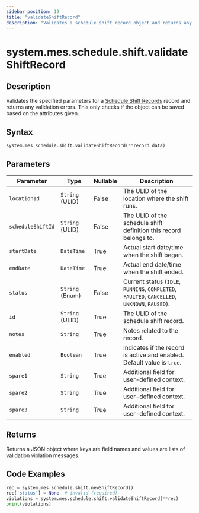 ```yaml
---
sidebar_position: 19
title: "validateShiftRecord"
description: "Validates a schedule shift record object and returns any validation errors."
---
```


# system.mes.schedule.shift.validateShiftRecord

## Description

Validates the specified parameters for
a [Schedule Shift Records](../../data-model/schedule-shift-model/schedule-shift-record) record and returns any
validation errors. This only checks if the object can be saved based on the attributes given.

## Syntax

```python
system.mes.schedule.shift.validateShiftRecord(**record_data)
```

## Parameters

| Parameter         | Type            | Nullable | Description                                                                                   |
|-------------------|-----------------|----------|-----------------------------------------------------------------------------------------------|
| `locationId`      | `String` (ULID) | False    | The ULID of the location where the shift runs.                                                |
| `scheduleShiftId` | `String` (ULID) | False    | The ULID of the schedule shift definition this record belongs to.                             |
| `startDate`       | `DateTime`      | True     | Actual start date/time when the shift began.                                                  |
| `endDate`         | `DateTime`      | True     | Actual end date/time when the shift ended.                                                    |
| `status`          | `String` (Enum) | False    | Current status (`IDLE`, `RUNNING`, `COMPLETED`, `FAULTED`, `CANCELLED`, `UNKNOWN`, `PAUSED`). |
| `id`              | `String` (ULID) | True     | The ULID of the schedule shift record.                                                        |
| `notes`           | `String`        | True     | Notes related to the record.                                                                  |
| `enabled`         | `Boolean`       | True     | Indicates if the record is active and enabled. Default value is `true`.                       |
| `spare1`          | `String`        | True     | Additional field for user-defined context.                                                    |
| `spare2`          | `String`        | True     | Additional field for user-defined context.                                                    |
| `spare3`          | `String`        | True     | Additional field for user-defined context.                                                    |

## Returns

Returns a JSON object where keys are field names and values are lists of validation violation messages.

## Code Examples

```python
rec = system.mes.schedule.shift.newShiftRecord()
rec['status'] = None  # invalid (required)
violations = system.mes.schedule.shift.validateShiftRecord(**rec)
print(violations)
```
